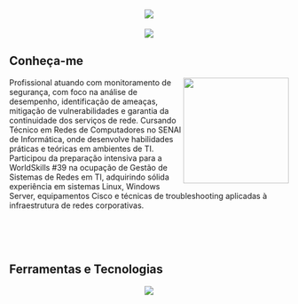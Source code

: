 <h1 align="center">
  <img src="https://capsule-render.vercel.app/api?type=waving&height=300&color=063970&text=Yuri%20Santini🌐&section=header&textBg=false&fontColor=9e9c9c&fontSize=85&animation=scaleIn">
</h1>

<p align="center">
  <img src="https://readme-typing-svg.herokuapp.com?font=Fira+Code&weight=600&duration=1000&pause=2000&color=9E9C9C&center=true&vCenter=true&width=435&lines=Network+Engineer%7CNetwork+Automation;SysAdmin;Monitoring%7CSOC">
</p>

## Conheça-me

<img align="right" height="190" src="https://images.pexels.com/photos/17489155/pexels-photo-17489155/free-photo-of-tecnologia-monitor-monitorar-dispositivo.jpeg?auto=compress&cs=tinysrgb&w=1260&h=750&dpr=2">

Profissional atuando com monitoramento de segurança, com foco na análise de desempenho, identificação de ameaças, mitigação de vulnerabilidades e
garantia da continuidade dos serviços de rede. Cursando Técnico em Redes de Computadores no SENAI de Informática, onde desenvolve habilidades práticas
e teóricas em ambientes de TI. Participou da preparação intensiva para a WorldSkills #39 na ocupação de Gestão de Sistemas de Redes em TI, 
adquirindo sólida experiência em sistemas Linux, Windows Server, equipamentos Cisco e técnicas de troubleshooting aplicadas à infraestrutura de redes corporativas.

<br><br><br>

## Ferramentas e Tecnologias

<p align="center">
  <img src="https://skillicons.dev/icons?i=bash,git,grafana,linux,debian,mint,nginx,powershell,pycharm,vim,raspberrypi,redhat,ubuntu,vscode,windows">
</p>


